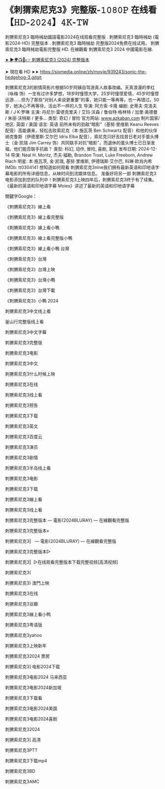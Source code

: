 # 《刺猬索尼克3》完整版-𝟷𝟶𝟾𝟶𝙿 在线看【𝙷𝙳-𝟸𝟶𝟸𝟺】𝟺𝙺-𝚃𝚆

刺猬索尼克3 臨時械劫國語電影2024在线观看完整版 . 刺猬索尼克3 臨時械劫 (電影2024-HD) 完整版本 . 刺猬索尼克3 臨時械劫 完整版2024免费在线试用。 刺猬索尼克3 臨時械劫電影完整版 HD. 在線觀看 刺猬索尼克3 2024 中國電影在線.

<a href="https://sixmedia.online/zh/movie/939243/sonic-the-hedgehog-3.gitgit">➤ ►🌍📺📱👉 刺猬索尼克3 (2024) 完整版本</a>

➤ 現在看 HD ➤➤ <a href="https://sixmedia.online/zh/movie/939243/sonic-the-hedgehog-3.gitgit">https://sixmedia.online/zh/movie/939243/sonic-the-hedgehog-3.gitgit</a>

刺猬索尼克3的剧情简影片根据50岁阿姨自驾游真人故事改编。天真浪漫的李红（咏梅 饰）一生有过许多梦想，18岁时憧憬大学，25岁时憧憬爱情，45岁时憧憬远游……但为了那些“对别人来说更重要”的事，她只能一等再等，也一再错过。50岁，她决心不再等待，活出不一样的人生
导演: 阿方索·卡隆
编剧: 史蒂夫·克洛夫斯 / J·K·罗琳
主演: 丹尼尔·雷德克里夫 / 艾玛·沃森 / 鲁伯特·格林特 / 加里·奥德曼 / 朱丽·沃特斯 / 更多...
类型: 奇幻 / 冒险
官方网站: <a href="https://sixmedia.online/zh/movie/939243/sonic-the-hedgehog-3.gitgit">www.azkaban.com</a>
制片国家/地区: 英国 / 美国
语言: 英语
前所未有的劲敌“暗影”（基努·里维斯 Keanu Reeves 配音）高能袭来，轻松击败索尼克（本·施瓦茨 Ben Schwartz 配音）和他的伙伴纳克鲁斯（伊德里斯·艾尔巴 Idris Elba 配音），索尼克只好去找昔日老对手蛋头博士（金·凯瑞 Jim Carrey 饰）共同联手对抗“暗影”，而退休的蛋头博士已日渐发福，他们能否联手抗敌？
类型:
科幻, 动作, 冒险, 喜剧, 家庭
发布日期:
2024-12-14
导演:
Neal H. Moritz, 杰夫·福勒, Brandon Trost, Luke Freeborn, Andrew Riach
明星:
本·施瓦茨, 金·凯瑞, 基努·里维斯, 伊德瑞斯·艾尔巴, 科琳·欧肖内希
IMDb: tt0304141
想知道如何观看 刺猬索尼克3nlne我们拥有最新英语和印地语字幕电影的所有详细信息，从映时间到流媒体信息。
准备好将另一部 刺猬索尼克3电影添加到您的队列中！刺猬索尼克3上映四年后，刺猬索尼克3终于有了续集。 《最新的英语和印地语字幕 Moies》讲述了最新的英语和印地语字幕

關鍵字Google：

《刺猬索尼克3》線上看

《刺猬索尼克3》線上看完整版

《刺猬索尼克3》線上看小鴨

《刺猬索尼克3》線上看完整版小鴨

《刺猬索尼克3》線上看小鴨 台灣

《刺猬索尼克3》台灣

《刺猬索尼克3》台灣上映

《刺猬索尼克3》台灣小鴨

《刺猬索尼克3》台灣下載

《刺猬索尼克3》小鴨 2024

刺猬索尼克3中文线上看

釜山行完整版线上看

刺猬索尼克3中文字幕

刺猬索尼克3完整版

刺猬索尼克3电影

刺猬索尼克3中文

刺猬索尼克3什么时候上映

刺猬索尼克3在线

刺猬索尼克3线上看

刺猬索尼克3预告

刺猬索尼克3下载

刺猬索尼克3英文

刺猬索尼克3百度云

刺猬索尼克3演员

刺猬索尼克3剧情

刺猬索尼克3半岛线上看

刺猬索尼克3电影

刺猬索尼克3下载

刺猬索尼克3線上看

刺猬索尼克3线上看

刺猬索尼克3完整版本 — 電影(2024BLURAY) — 在線觀看完整版

刺猬索尼克3完整版本»

刺猬索尼克3〛 — 電影(2024BLURAY) — 在線觀看完整版

刺猬索尼克3完整版本▷

刺猬索尼克3〛▷在线观看完整版本下载完整视频[高清视频]

刺猬索尼克3(

刺猬索尼克3) 澳門上映

刺猬索尼克3在线

刺猬索尼克3豆瓣

刺猬索尼克3線上看小鸭

刺猬索尼克3粤语版

刺猬索尼克3yahoo

刺猬索尼克3上映新年

刺猬索尼克32024 票房

刺猬索尼克3] 电影2024下载

刺猬索尼克3电影2024 马来西亚

刺猬索尼克3电影2024新加坡

刺猬索尼克3下载看

刺猬索尼克3电影2024美国

刺猬索尼克3电影2024喜剧

刺猬索尼克32024

刺猬索尼克3] 高清

刺猬索尼克3PTT

刺猬索尼克3下载mp4

刺猬索尼克3BD

刺猬索尼克3AMC

